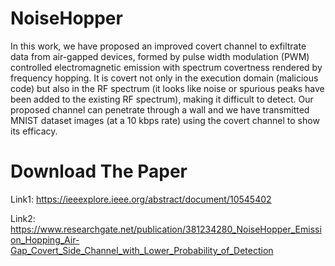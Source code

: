 # NoiseHopper

In this work, we have proposed an improved covert channel to exfiltrate data from air-gapped devices, formed by pulse width modulation (PWM) controlled electromagnetic emission with spectrum covertness rendered by frequency hopping. 
It is covert not only in the execution domain (malicious code) but also in the RF spectrum (it looks like noise or spurious peaks have been added to the existing RF spectrum), making it difficult to detect. Our proposed channel can penetrate through a wall and we have transmitted MNIST dataset images (at a 10 kbps rate) using the covert channel to show its efficacy.

# Download The Paper

Link1: https://ieeexplore.ieee.org/abstract/document/10545402

Link2: https://www.researchgate.net/publication/381234280_NoiseHopper_Emission_Hopping_Air-Gap_Covert_Side_Channel_with_Lower_Probability_of_Detection
